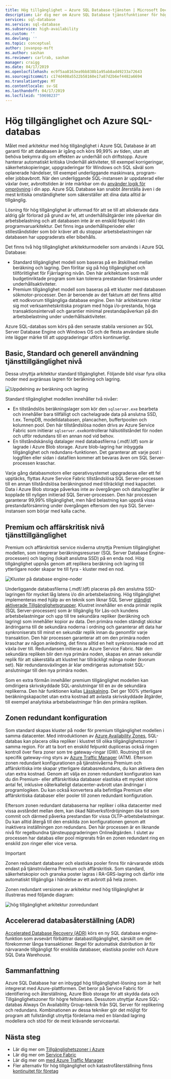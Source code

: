 ```yaml
---
title: Hög tillgänglighet – Azure SQL Database-tjänsten | Microsoft Docs
description: Lär dig mer om Azure SQL Database tjänstfunktioner för hög tillgänglighet och funktioner
services: sql-database
ms.service: sql-database
ms.subservice: high-availability
ms.custom: ''
ms.devlang: ''
ms.topic: conceptual
author: jovanpop-msft
ms.author: sashan
ms.reviewer: carlrab, sashan
manager: craigg
ms.date: 04/17/2019
ms.openlocfilehash: ec9f5aa8163ea9bb838b1a95ab8ad49233a72643
ms.sourcegitcommit: c174d408a5522b58160e17a87d2b6ef4482a6694
ms.translationtype: MT
ms.contentlocale: sv-SE
ms.lasthandoff: 04/17/2019
ms.locfileid: "59698237"
---
```

# <a name="high-availability-and-azure-sql-database"></a>Hög tillgänglighet och Azure SQL-databas

Målet med arkitektur med hög tillgänglighet i Azure SQL Database är att garanti för att databasen är igång och körs 99,99% av tiden, utan att behöva bekymra dig om effekten av underhåll och driftstopp. Azure hanterar automatiskt kritiska Underhåll aktiviteter, till exempel korrigeringar, säkerhetskopieringar, uppgraderingar för Windows och SQL såväl som oplanerade händelser, till exempel underliggande maskinvara, program- eller jobbavbrott.  När den underliggande SQL-instansen är uppdaterad eller växlar över, avbrottstiden är inte märkbar om du [använder logik för omprövning](sql-database-develop-overview.md#resiliency) i din app. Azure SQL Database kan snabbt återställa även i de mest kritiska omständigheter som säkerställer att dina data alltid är tillgänglig.

Lösning för hög tillgänglighet är utformad för att se till att allokerade data aldrig går förlorad på grund av fel, att underhållsåtgärder inte påverkar din arbetsbelastning och att databasen inte är en enskild felpunkt i din programvaruarkitektur. Det finns inga underhållsperioder eller stilleståndstider som bör kräver att du stoppar arbetsbelastningen när databasen har uppgraderats eller bibehålls. 

Det finns två hög tillgänglighet arkitekturmodeller som används i Azure SQL Database:

- Standard tillgänglighet modell som baseras på en åtskillnad mellan beräkning och lagring.  Den förlitar sig på hög tillgänglighet och tillförlitlighet för Fjärrlagring nivån. Den här arkitekturen som mål budgetinriktade program som kan tolerera prestandan försämras under underhållsaktiviteter.
- Premium tillgänglighet modell som baseras på ett kluster med databasen sökmotor-processer. Den är beroende av det faktum att det finns alltid ett nodkvorum tillgängliga database engine. Den här arkitekturen riktar sig mot verksamhetskritiska program med höga i/o-prestanda, höga transaktionsintervall och garantier minimal prestandapåverkan på din arbetsbelastning under underhållsaktiviteter.

Azure SQL-databas som körs på den senaste stabila versionen av SQL Server Database Engine och Windows OS och de flesta användare skulle inte lägger märke till att uppgraderingar utförs kontinuerligt.

## <a name="basic-standard-and-general-purpose-service-tier-availability"></a>Basic, Standard och generell användning tjänsttillgänglighet nivå

Dessa utnyttja arkitektur standard tillgänglighet. Följande bild visar fyra olika noder med avgränsas lagren för beräkning och lagring.

![Uppdelning av beräkning och lagring](media/sql-database-high-availability/general-purpose-service-tier.png)

Standard tillgänglighet modellen innehåller två nivåer:

- En tillståndslös beräkningslager som kör den `sqlserver.exe` bearbeta och innehåller bara tillfälligt och cachelagrade data på anslutna SSD, t.ex. TempDB, modelldatabasen, plancachen, buffertpoolen och kolumnen pool. Den här tillståndslösa noden drivs av Azure Service Fabric som initierar `sqlserver.exe`kontrollerar hälsotillståndet för noden och utför redundans till en annan nod vid behov.
- En tillståndskänslig datalager med databasfilerna (.mdf/.ldf) som är lagrade i Azure Blob storage. Azure blob-lagring har inbyggda tillgänglighet och redundans-funktionen. Det garanterar att varje post i loggfilen eller sidan i datafilen kommer att bevaras även om SQL Server-processen kraschar.

Varje gång databasmotorn eller operativsystemet uppgraderas eller ett fel upptäcks, flyttas Azure Service Fabric tillståndslösa SQL Server-processen till en annan tillståndslösa beräkningsnod med tillräckligt med kapacitet. Data i Azure Blob storage påverkas inte av övergången och data/loggfiler är kopplade till nyligen initierad SQL Server-processen. Den här processen garanterar 99,99% tillgänglighet, men hård belastning kan uppstå vissa prestandaförsämring under övergången eftersom den nya SQL Server-instansen som börjar med kalla cache.

## <a name="premium-and-business-critical-service-tier-availability"></a>Premium och affärskritisk nivå tjänsttillgänglighet

Premium och affärskritisk service nivåerna utnyttja Premium tillgänglighet modellen, som integrerar beräkningsresurser (SQL Server Database Engine-processen) och lagring (lokalt anslutna SSD) på en enda nod. Hög tillgänglighet uppnås genom att replikera beräkning och lagring till ytterligare noder skapar tre till fyra - kluster med en nod. 

![Kluster på database engine-noder](media/sql-database-high-availability/business-critical-service-tier.png)

Underliggande databasfilerna (.mdf/.ldf) placeras på den anslutna SSD-lagringen för mycket låg latens i/o din arbetsbelastning. Hög tillgänglighet implementeras med hjälp av en teknik som liknar SQL Server [ständigt aktiverade Tillgänglighetsgrupper](https://docs.microsoft.com/sql/database-engine/availability-groups/windows/overview-of-always-on-availability-groups-sql-server). Klustret innehåller en enda primär replik (SQL Server-processen) som är tillgänglig för Läs-och kundens arbetsbelastningar och upp till tre sekundära repliker (beräkning och lagring) som innehåller kopior av data. Den primära noden ständigt skickar ändringarna till de sekundära noderna i ordning och garanterar att data har synkroniserats till minst en sekundär replik innan du genomför varje transaktion. Den här processen garanterar att om den primära noden kraschar av någon anledning, det finns alltid en helt synkroniserade nod att växla över till. Redundansen initieras av Azure Service Fabric. När den sekundära repliken blir den nya primära noden, skapas en annan sekundär replik för att säkerställa att klustret har tillräckligt många noder (kvorum set). När redundansväxlingen är klar omdirigeras automatiskt SQL-anslutningar till den nya primära noden.

Som en extra förmån innehåller premium tillgänglighet modellen kan omdirigera skrivskyddade SQL-anslutningar till en av de sekundära replikerna. Den här funktionen kallas [Lässkalning](sql-database-read-scale-out.md). Det ger 100% ytterligare beräkningskapacitet utan extra kostnad att avlasta skrivskyddade åtgärder, till exempel analytiska arbetsbelastningar från den primära repliken.

## <a name="zone-redundant-configuration"></a>Zonen redundant konfiguration

Som standard skapas kluster på noder för premium tillgänglighet modellen i samma datacenter. Med introduktionen av [Azure Availability Zones](../availability-zones/az-overview.md), SQL-databas kan placera olika repliker i klustret till olika tillgänglighetszoner i samma region. För att ta bort en enskild felpunkt dupliceras också ringen kontroll över flera zoner som tre gateway-ringar (GW). Routning till en specifik gateway-ring styrs av [Azure Traffic Manager](../traffic-manager/traffic-manager-overview.md) (ATM). Eftersom zonen redundant konfigurationen på tjänstnivåerna Premium och affärskritiska inte skapar ytterligare databasredundans, du kan aktivera den utan extra kostnad. Genom att välja en zonen redundant konfiguration kan du din Premium- eller affärskritiska databaser elastiska ett mycket större antal fel, inklusive oåterkalleligt datacenter-avbrott utan ändringar i programlogiken. Du kan också konvertera alla befintliga Premium eller affärskritiska databaser eller pooler till zonen redundant konfiguration.

Eftersom zonen redundant databaserna har repliker i olika datacenter med vissa avståndet mellan dem, kan ökad Nätverksfördröjningen öka tid som commit och därmed påverka prestandan för vissa OLTP-arbetsbelastningar. Du kan alltid återgå till den enskilda zon konfigurationen genom att inaktivera inställningen zon redundans. Den här processen är en liknande nivå för regelbundna tjänsteuppgraderingen Onlineåtgärden. I slutet av processen har databas eller pool migrerats från en zonen redundant ring en enskild zon ringer eller vice versa.

> [!IMPORTANT]
> Zonen redundant databaser och elastiska pooler finns för närvarande stöds endast på tjänstnivåerna Premium och affärskritisk. Som standard, säkerhetskopior och granska poster lagras i RA-GRS-lagring och därför inte automatiskt tillgängliga i händelse av ett avbrott på hela zonen. 

Zonen redundant versionen av arkitektur med hög tillgänglighet är illustreras med följande diagram:

![hög tillgänglighet arkitektur zonredundant](./media/sql-database-high-availability/zone-redundant-business-critical-service-tier.png)

## <a name="accelerated-database-recovery-adr"></a>Accelererad databasåterställning (ADR)

[Accelerated Database Recovery (ADR)](sql-database-accelerated-database-recovery.md) körs en ny SQL database engine-funktion som avsevärt förbättrar databastillgänglighet, särskilt om det förekommer långa transaktioner. Regel för automatisk distribution är för närvarande tillgängligt för enskilda databaser, elastiska pooler och Azure SQL Data Warehouse.

## <a name="conclusion"></a>Sammanfattning

Azure SQL Database har en inbyggd hög tillgänglighet-lösning som är helt integrerat med Azure-plattformen. Det beror på Service Fabric för identifiering och återställning, Azure Blob storage för att skydda data och Tillgänglighetszoner för högre feltolerans. Dessutom utnyttjar Azure SQL-databas Always On Availability Group-teknik från SQL Server för replikering och redundans. Kombinationen av dessa tekniker gör det möjligt för program att fullständigt utnyttja fördelarna med en blandad lagring modellera och stöd för de mest krävande serviceavtal.

## <a name="next-steps"></a>Nästa steg

- Lär dig mer om [Tillgänglighetszoner i Azure](../availability-zones/az-overview.md)
- Lär dig mer om [Service Fabric](../service-fabric/service-fabric-overview.md)
- Lär dig mer om [med Azure Traffic Manager](../traffic-manager/traffic-manager-overview.md)
- Fler alternativ för hög tillgänglighet och katastrofåterställning finns [kontinuitet för företag](sql-database-business-continuity.md)

